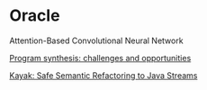 # Oracle

Attention-Based Convolutional Neural Network

[Program synthesis: challenges and opportunities](http://rsta.royalsocietypublishing.org/content/375/2104/20150403#sec-1)

[Kayak: Safe Semantic Refactoring to Java Streams](https://arxiv.org/pdf/1712.07388.pdf)

